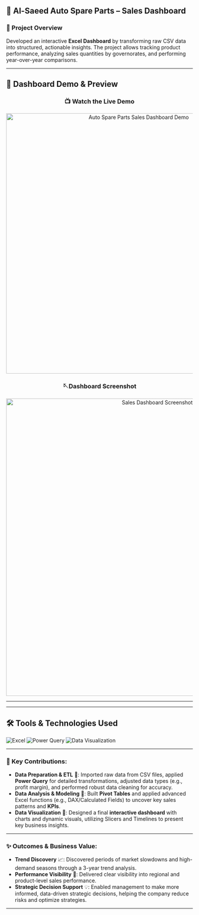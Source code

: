 ## 🚗 Al-Saeed Auto Spare Parts – Sales Dashboard

### 📌 Project Overview
Developed an interactive **Excel Dashboard** by transforming raw CSV data into structured, actionable insights. The project allows tracking product performance, analyzing sales quantities by governorates, and performing year-over-year comparisons.

---
## 🎥 Dashboard Demo & Preview

<div align="center">

### 📺 Watch the Live Demo
<a href="https://www.youtube.com/watch?v=nwXV9e6B_Pw">
  <img src="http://img.youtube.com/vi/nwXV9e6B_Pw/0.jpg" alt="Auto Spare Parts Sales Dashboard Demo" width="700">
</a>
<br>

### 🪡Dashboard Screenshot
<img src="https://drive.google.com/uc?export=view&id=1XVQo0htbJZYP5XKvNNBl6YfPoKbqm7HO" alt="Sales Dashboard Screenshot" width="800"/>
</div>

---
---

## 🛠️ Tools & Technologies Used
![Excel](https://img.shields.io/badge/Microsoft_Excel-217346?style=for-the-badge&logo=microsoft-excel&logoColor=white)
![Power Query](https://img.shields.io/badge/Power_Query-217346?style=for-the-badge&logo=microsoft-excel&logoColor=white)
![Data Visualization](https://img.shields.io/badge/Data_Visualization-3498DB?style=for-the-badge&logo=tableau&logoColor=white)


---
### 🔑 Key Contributions:

-   **Data Preparation & ETL** 🧺: Imported raw data from CSV files, applied **Power Query** for detailed transformations, adjusted data types (e.g., profit margin), and performed robust data cleaning for accuracy.
-   **Data Analysis & Modeling** 🧠: Built **Pivot Tables** and applied advanced Excel functions (e.g., DAX/Calculated Fields) to uncover key sales patterns and **KPIs**.
-   **Data Visualization** 🎨: Designed a final **interactive dashboard** with charts and dynamic visuals, utilizing Slicers and Timelines to present key business insights.

---

### ✨ Outcomes & Business Value:

-   **Trend Discovery** 📈: Discovered periods of market slowdowns and high-demand seasons through a 3-year trend analysis.
-   **Performance Visibility** 🔎: Delivered clear visibility into regional and product-level sales performance.
-   **Strategic Decision Support** 💡: Enabled management to make more informed, data-driven strategic decisions, helping the company reduce risks and optimize strategies.

---